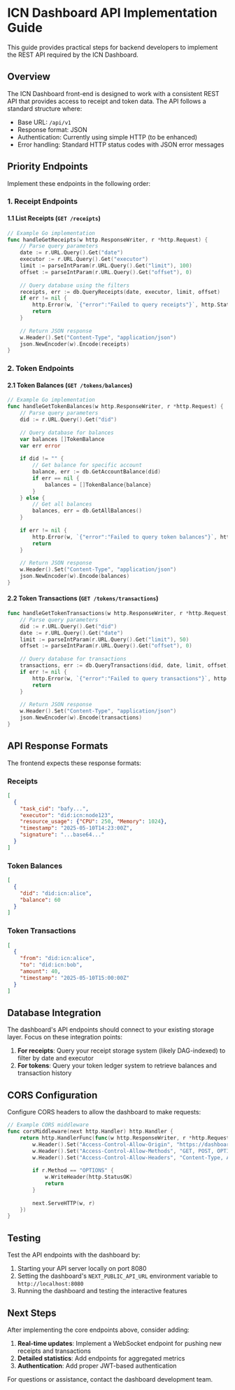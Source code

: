 # ICN Dashboard API Implementation Guide

This guide provides practical steps for backend developers to implement the REST API required by the ICN Dashboard.

## Overview

The ICN Dashboard front-end is designed to work with a consistent REST API that provides access to receipt and token data. The API follows a standard structure where:

- Base URL: `/api/v1`
- Response format: JSON
- Authentication: Currently using simple HTTP (to be enhanced)
- Error handling: Standard HTTP status codes with JSON error messages

## Priority Endpoints

Implement these endpoints in the following order:

### 1. Receipt Endpoints

#### 1.1 List Receipts (`GET /receipts`)

```go
// Example Go implementation
func handleGetReceipts(w http.ResponseWriter, r *http.Request) {
    // Parse query parameters
    date := r.URL.Query().Get("date")
    executor := r.URL.Query().Get("executor")
    limit := parseIntParam(r.URL.Query().Get("limit"), 100)
    offset := parseIntParam(r.URL.Query().Get("offset"), 0)
    
    // Query database using the filters
    receipts, err := db.QueryReceipts(date, executor, limit, offset)
    if err != nil {
        http.Error(w, `{"error":"Failed to query receipts"}`, http.StatusInternalServerError)
        return
    }
    
    // Return JSON response
    w.Header().Set("Content-Type", "application/json")
    json.NewEncoder(w).Encode(receipts)
}
```

### 2. Token Endpoints

#### 2.1 Token Balances (`GET /tokens/balances`)

```go
// Example Go implementation
func handleGetTokenBalances(w http.ResponseWriter, r *http.Request) {
    // Parse query parameters
    did := r.URL.Query().Get("did")
    
    // Query database for balances
    var balances []TokenBalance
    var err error
    
    if did != "" {
        // Get balance for specific account
        balance, err := db.GetAccountBalance(did)
        if err == nil {
            balances = []TokenBalance{balance}
        }
    } else {
        // Get all balances
        balances, err = db.GetAllBalances()
    }
    
    if err != nil {
        http.Error(w, `{"error":"Failed to query token balances"}`, http.StatusInternalServerError)
        return
    }
    
    // Return JSON response
    w.Header().Set("Content-Type", "application/json")
    json.NewEncoder(w).Encode(balances)
}
```

#### 2.2 Token Transactions (`GET /tokens/transactions`)

```go
func handleGetTokenTransactions(w http.ResponseWriter, r *http.Request) {
    // Parse query parameters
    did := r.URL.Query().Get("did")
    date := r.URL.Query().Get("date")
    limit := parseIntParam(r.URL.Query().Get("limit"), 50)
    offset := parseIntParam(r.URL.Query().Get("offset"), 0)
    
    // Query database for transactions
    transactions, err := db.QueryTransactions(did, date, limit, offset)
    if err != nil {
        http.Error(w, `{"error":"Failed to query transactions"}`, http.StatusInternalServerError)
        return
    }
    
    // Return JSON response
    w.Header().Set("Content-Type", "application/json")
    json.NewEncoder(w).Encode(transactions)
}
```

## API Response Formats

The frontend expects these response formats:

### Receipts

```json
[
  {
    "task_cid": "bafy...",
    "executor": "did:icn:node123",
    "resource_usage": {"CPU": 250, "Memory": 1024},
    "timestamp": "2025-05-10T14:23:00Z",
    "signature": "...base64..."
  }
]
```

### Token Balances

```json
[
  {
    "did": "did:icn:alice",
    "balance": 60
  }
]
```

### Token Transactions

```json
[
  {
    "from": "did:icn:alice",
    "to": "did:icn:bob",
    "amount": 40,
    "timestamp": "2025-05-10T15:00:00Z"
  }
]
```

## Database Integration

The dashboard's API endpoints should connect to your existing storage layer. Focus on these integration points:

1. **For receipts**: Query your receipt storage system (likely DAG-indexed) to filter by date and executor
2. **For tokens**: Query your token ledger system to retrieve balances and transaction history

## CORS Configuration

Configure CORS headers to allow the dashboard to make requests:

```go
// Example CORS middleware
func corsMiddleware(next http.Handler) http.Handler {
    return http.HandlerFunc(func(w http.ResponseWriter, r *http.Request) {
        w.Header().Set("Access-Control-Allow-Origin", "https://dashboard.icn.dev")
        w.Header().Set("Access-Control-Allow-Methods", "GET, POST, OPTIONS")
        w.Header().Set("Access-Control-Allow-Headers", "Content-Type, Authorization")
        
        if r.Method == "OPTIONS" {
            w.WriteHeader(http.StatusOK)
            return
        }
        
        next.ServeHTTP(w, r)
    })
}
```

## Testing

Test the API endpoints with the dashboard by:

1. Starting your API server locally on port 8080
2. Setting the dashboard's `NEXT_PUBLIC_API_URL` environment variable to `http://localhost:8080`
3. Running the dashboard and testing the interactive features

## Next Steps

After implementing the core endpoints above, consider adding:

1. **Real-time updates**: Implement a WebSocket endpoint for pushing new receipts and transactions
2. **Detailed statistics**: Add endpoints for aggregated metrics
3. **Authentication**: Add proper JWT-based authentication

For questions or assistance, contact the dashboard development team. 